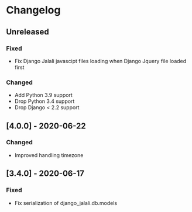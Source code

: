 # Changelog

## Unreleased
### Fixed
- Fix Django Jalali javascipt files loading when Django Jquery file loaded first

### Changed
- Add Python 3.9 support
- Drop Python 3.4 support
- Drop Django < 2.2 support

## [4.0.0] - 2020-06-22
### Changed
- Improved handling timezone

## [3.4.0] - 2020-06-17
### Fixed
- Fix serialization of django_jalali.db.models

